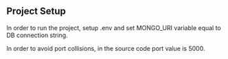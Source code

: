 ## Project Setup

In order to run the project, setup .env and set MONGO_URI variable equal to DB connection string.

In order to avoid port collisions, in the source code port value is 5000.
